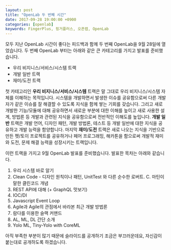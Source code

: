 ```yaml
---
layout: post
title: "OpenLab 두 번째 시간"
date: 2017-09-28 19:00:00 +0900
categories: [openlab]
keywords: FingerPlus, 핑거플러스, 오픈랩, OpenLab
---
```


모두 지난 OpenLab 시간이 좋다는 피드백과 함께 두 번째 OpenLab을 9월 28일에 열었습니다. 두 번째 OpenLab 부터는 아래와 같은 큰 카테고리를 가지고 발표를 준비했습니다.

* 우리 비지니스/서비스/시스템 트랙
* 개발 일반 트랙
* 재미/도전 트랙

첫 카테고리인 **우리 비지니스/서비스/시스템** 트랙은 말 그대로 우리 비지니스/시스템 자체를 이해하는 목적입니다. 시스템을 개발하면서 발생한 이슈를 공유함으로써 다른 개발자가 같은 이슈를 잘 해결할 수 있도록 지식을 함께 쌓는 기회를 갖습니다. 그리고 새로 개발한 기능/모듈에 대해 공유하면서 새로운 부분에 대한 이해를 높이고 새로 사용한 설계, 방법론 등 개발과 관련된 지식을 공유함으로써 전반적인 이해도를 높입니다. **개발 일반** 트랙은 개발 언어, 디자인 패턴, 개발 방법론, 테스트 등 개발 일반에 대한 지식을 공유하고 개발 능력을 함양합니다. 마지막 **재미/도전** 트랙은 새로 나오는 지식을 기반으로 만든 펫/토이 프로젝트를 공유하거나 페어 프로그래밍, 해카톤을 함으로써 개발적 재미와 도전, 문제 해결 능력을 성장시키는 트랙입니다.

이런 트랙을 가지고 9월 OpenLab 발표를 준비했습니다. 발표한 목차는 아래와 같습니다.

1. 우리 시스템 바로 알기
1. Clean Code - 디자인 원칙이나 패턴, UnitTest 와 다른 순수한 로버트. C. 마틴이 말한 클린코드 개념
1. REST API에 대해 (+ GraphQL 맛보기)
1. IOC/DI
1. Javascript Event Loop
1. Agile과 Agile의 관점에서 바라본 최근 개발 방법론
1. 람다를 이용한 슬랙 커맨드
1. AL, ML, DL 간단 소개
1. Yolo ML, Tiny-Yolo with CoreML

아직 부족한 부분이 많기 때문에 슬라이드를 공개하기 조금은 부끄러운데요, 자신감이 붙는대로 공개하도록 하겠습니다.
